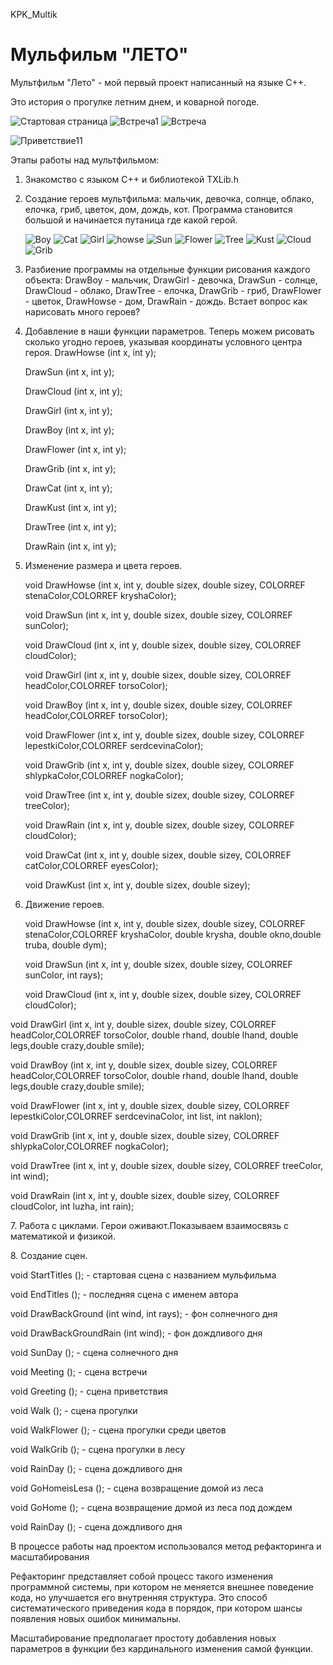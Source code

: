  KPK_Multik
# Мульфильм "ЛЕТО"
  <p> 
  Мультфильм "Лето" - мой первый проект написанный на языке С++.  
    <p/>  
  <p>
Это история о прогулке летним днем, и коварной погоде.
</p>

![Стартовая страница](https://user-images.githubusercontent.com/82305409/118387553-bfa25a00-b627-11eb-852f-8545b3524214.PNG)
![Встреча1](https://user-images.githubusercontent.com/82305409/118387557-c5983b00-b627-11eb-9457-a8e98c758178.PNG)
![Встреча](https://user-images.githubusercontent.com/82305409/118387560-c92bc200-b627-11eb-9115-b69f3f97e0c5.PNG)

![Приветствие11](https://user-images.githubusercontent.com/82305409/115125196-328bc700-9fcf-11eb-8377-79b920184460.png)</p>
Этапы работы над мультфильмом:</p>
1. Знакомство с языком С++ и библиотекой ТXLib.h </p> 
2. Создание героев мультфильма: мальчик, девочка, солнце, облако, елочка, гриб, цветок, дом, дождь, кот.
Программа становится большой и начинается путаница где какой герой.</p>
![Boy](https://user-images.githubusercontent.com/82305409/118387462-56bae200-b627-11eb-8532-d541a4096ab3.PNG)
![Cat](https://user-images.githubusercontent.com/82305409/118387468-5c182c80-b627-11eb-90e3-ce6b1dc9cc0b.PNG)
![Girl](https://user-images.githubusercontent.com/82305409/118387474-620e0d80-b627-11eb-96a2-3e5aebd64e32.PNG)
![howse](https://user-images.githubusercontent.com/82305409/118387498-80740900-b627-11eb-9e7e-923d20e7783f.PNG)
![Sun](https://user-images.githubusercontent.com/82305409/118387505-8538bd00-b627-11eb-8bfe-4fcfb4f0dbd5.PNG)
![Flower](https://user-images.githubusercontent.com/82305409/118387514-8bc73480-b627-11eb-9ba1-7b029f07fd17.PNG)
![Tree](https://user-images.githubusercontent.com/82305409/118387521-9386d900-b627-11eb-999f-0d8341ad3f9a.PNG)
![Kust](https://user-images.githubusercontent.com/82305409/118387526-984b8d00-b627-11eb-8ad4-888cd39dab0c.PNG)
![Cloud](https://user-images.githubusercontent.com/82305409/118387527-9aade700-b627-11eb-9aea-123e01f032c9.PNG)
![Grib](https://user-images.githubusercontent.com/82305409/118387530-a13c5e80-b627-11eb-818d-19e5f1d1f47c.PNG)



3. Разбиение программы на отдельные функции рисования каждого объекта:
DrawBoy - мальчик, DrawGirl - девочка, DrawSun - солнце, DrawCloud - облако, DrawTree - елочка,
DrawGrib - гриб, DrawFlower - цветок, DrawHowse - дом, DrawRain - дождь. Встает вопрос как нарисовать много героев?</p>
4. Добавление в наши функции параметров. Теперь можем рисовать сколько угодно героев, указывая координаты условного центра героя.
DrawHowse          (int x, int y);</p>
DrawSun            (int x, int y);</p>
DrawCloud          (int x, int y);</p>
DrawGirl           (int x, int y);</p>
DrawBoy            (int x, int y);</p>
DrawFlower         (int x, int y);</p>
DrawGrib           (int x, int y);</p>
DrawCat (int x, int y); <p/>
DrawKust (int x, int y); </p>
DrawTree           (int x, int y);</p>
DrawRain           (int x, int y);</p>
5. Изменение размера и цвета героев.</p>
void DrawHowse          (int x, int y, double sizex, double sizey, COLORREF stenaColor,COLORREF kryshaColor);</p>
void DrawSun            (int x, int y, double sizex, double sizey, COLORREF sunColor);</p>
void DrawCloud          (int x, int y, double sizex, double sizey, COLORREF cloudColor);</p>
void DrawGirl           (int x, int y, double sizex, double sizey, COLORREF headColor,COLORREF torsoColor);</p>
void DrawBoy            (int x, int y, double sizex, double sizey, COLORREF headColor,COLORREF torsoColor);</p>
void DrawFlower         (int x, int y, double sizex, double sizey, COLORREF lepestkiColor,COLORREF serdcevinaColor);</p>
void DrawGrib           (int x, int y, double sizex, double sizey, COLORREF shlypkaColor,COLORREF nogkaColor);</p>
void DrawTree           (int x, int y, double sizex, double sizey, COLORREF treeColor);</p>
void DrawRain           (int x, int y, double sizex, double sizey, COLORREF cloudColor);</p>
void DrawCat            (int x, int y, double sizex, double sizey, COLORREF catColor,COLORREF eyesColor);</p>
void DrawKust           (int x, int y, double sizex, double sizey); </p>
6. Движение героев.</p>
void DrawHowse          (int x, int y, double sizex, double sizey, COLORREF stenaColor,COLORREF kryshaColor,
                        double krysha, double okno,double truba, double dym);</p>
void DrawSun            (int x, int y, double sizex, double sizey, COLORREF sunColor, int rays);</p>
void DrawCloud          (int x, int y, double sizex, double sizey, COLORREF cloudColor);</p>

void DrawGirl           (int x, int y, double sizex, double sizey, COLORREF headColor,COLORREF torsoColor,
                        double rhand, double lhand, double legs,double crazy,double smile);</p>
void DrawBoy            (int x, int y, double sizex, double sizey, COLORREF headColor,COLORREF torsoColor,
                        double rhand, double lhand, double legs,double crazy,double smile);</p>
void DrawFlower         (int x, int y, double sizex, double sizey, COLORREF lepestkiColor,COLORREF serdcevinaColor,
                        int list, int naklon);</p>
void DrawGrib           (int x, int y, double sizex, double sizey, COLORREF shlypkaColor,COLORREF nogkaColor);</p>
void DrawTree           (int x, int y, double sizex, double sizey, COLORREF treeColor, int wind);</p>
void DrawRain           (int x, int y, double sizex, double sizey, COLORREF cloudColor, int luzha, int rain);</p>
7. Работа с циклами. Герои оживают.Показываем взаимосвязь с математикой и физикой.</p>
8. Создание сцен.</p>
void StartTitles        (); - стартовая сцена с названием мульфильма</p>
void EndTitles          (); - последняя сцена с именем автора</p>
void DrawBackGround     (int wind, int rays); - фон солнечного дня</p>
void DrawBackGroundRain (int wind); - фон дождливого дня</p>
void SunDay             (); - сцена солнечного дня</p>
void Meeting            (); - сцена встречи</p>
void Greeting           (); - сцена приветствия</p>
void Walk               (); - сцена прогулки</p>
void WalkFlower         (); - сцена  прогулки среди цветов </p>
void WalkGrib           (); -  сцена прогулки в лесу </P>
void RainDay            (); -  сцена дождливого дня </p>
void GoHomeisLesa       (); -  сцена возвращение  домой из леса </p>
void GoHome             (); -  сцена возвращение домой из леса под дождем </p>
void RainDay            (); - сцена дождливого дня</p>
В процессе работы над проектом использовался метод рефакторинга  и  масштабирования</P>
Рефакторинг представляет собой процесс такого изменения программной системы, при котором не меняется внешнее поведение кода, но улучшается его внутренняя структура. 
Это способ систематического приведения кода в порядок, при котором шансы появления новых ошибок минимальны.</p>
Масштабирование  предполагает  простоту добавления новых  параметров  в функции без кардинального изменения самой функции.
